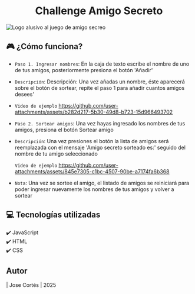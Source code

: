 <h1 align="center"> Challenge Amigo Secreto </h1>

![Logo alusivo al juego de amigo secreo](https://github.com/user-attachments/assets/c9c1390b-88a2-4260-8aa2-1c9d656ec6e9)

## 🎮 ¿Cómo funciona?

- `Paso 1. Ingresar nombres`: En la caja de texto escribe el nombre de uno de tus amigos, posteriormente presiona el botón 'Añadir'
- `Descripción`: Descripción: Una vez añadas un nombre, éste aparecerá sobre el botón de sortear, repite el paso 1 para añadir cuantos amigos desees'
- 
    `Video de ejemplo` https://github.com/user-attachments/assets/b282d217-5b30-49d8-b723-15d966493702
  
- `Paso 2. Sortear amigos`: Una vez hayas ingresado los nombres de tus amigos, presiona el botón Sortear amigo
- `Descripción`: Una vez presiones el botón la lista de amigos será reemplazada con el mensaje 'Amigo secreto sorteado es:' seguido del nombre de tu amigo seleccionado

    `Video de ejemplo` https://github.com/user-attachments/assets/845e7305-c1bc-4507-90be-a7174fa6b368

- `Nota`: Una vez se sortee el amigo, el listado de amigos se reiniciará para poder ingresar nuevamente los nombres de tus amigos y volver a sortear
  

## 💻 Tecnologías utilizadas
✔️ JavaScript <br>
✔️ HTML <br>
✔️ CSS <br>

## Autor

| Jose Cortés | 2025

